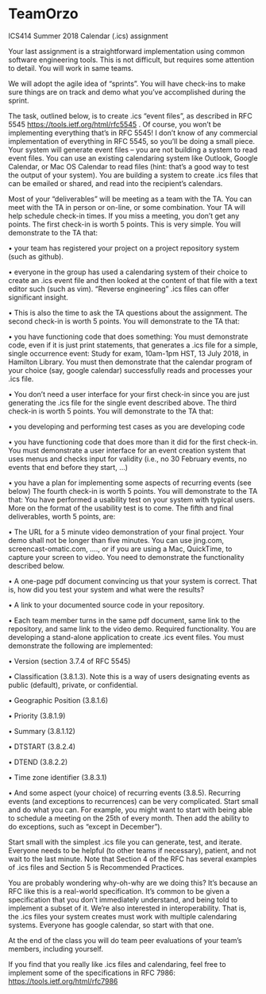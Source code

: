 # TeamOrzo

ICS414 Summer 2018 Calendar (.ics) assignment

Your last assignment is a straightforward implementation using common software
engineering tools. This is not difficult, but requires some attention to detail. You will
work in same teams.

We will adopt the agile idea of “sprints”. You will have check-ins to make sure things
are on track and demo what you’ve accomplished during the sprint.

The task, outlined below, is to create .ics “event files”, as described in RFC 5545
https://tools.ietf.org/html/rfc5545 . Of course, you won’t be implementing
everything that’s in RFC 5545! I don’t know of any commercial implementation of
everything in RFC 5545, so you’ll be doing a small piece. Your system will generate
event files – you are not building a system to read event files. You can use an existing
calendaring system like Outlook, Google Calendar, or Mac OS Calendar to read files
(hint: that’s a good way to test the output of your system). You are building a
system to create .ics files that can be emailed or shared, and read into the recipient’s
calendars.

Most of your “deliverables” will be meeting as a team with the TA. You can meet
with the TA in person or on-line, or some combination. Your TA will help schedule
check-in times. If you miss a meeting, you don’t get any points.
The first check-in is worth 5 points. This is very simple. You will demonstrate to
the TA that:

• your team has registered your project on a project repository system (such
as github).

• everyone in the group has used a calendaring system of their choice to create
an .ics event file and then looked at the content of that file with a text editor
such (such as vim). “Reverse engineering” .ics files can offer significant
insight.

• This is also the time to ask the TA questions about the assignment.
The second check-in is worth 5 points. You will demonstrate to the TA that:

• you have functioning code that does something: You must demonstrate code,
even if it is just print statements, that generates a .ics file for a simple, single
occurrence event: Study for exam, 10am-1pm HST, 13 July 2018, in Hamilton
Library. You must then demonstrate that the calendar program of your
choice (say, google calendar) successfully reads and processes your .ics file.

• You don’t need a user interface for your first check-in since you are just
generating the .ics file for the single event described above.
The third check-in is worth 5 points. You will demonstrate to the TA that:

• you developing and performing test cases as you are developing code

• you have functioning code that does more than it did for the first check-in.
You must demonstrate a user interface for an event creation system that
uses menus and checks input for validity (i.e., no 30 February events, no
events that end before they start, …)

• you have a plan for implementing some aspects of recurring events (see
below)
The fourth check-in is worth 5 points. You will demonstrate to the TA that:
You have performed a usability test on your system with typical users. More on the
format of the usability test is to come.
The fifth and final deliverables, worth 5 points, are:

• The URL for a 5 minute video demonstration of your final project. Your demo
shall not be longer than five minutes. You can use jing.com, screencast-omatic.com, …., or if you are using a Mac, QuickTime, to capture your screen to
video. You need to demonstrate the functionality described below.

• A one-page pdf document convincing us that your system is correct. That is,
how did you test your system and what were the results?

• A link to your documented source code in your repository.

• Each team member turns in the same pdf document, same link to the
repository, and same link to the video demo.
Required functionality. You are developing a stand-alone application to create .ics
event files. You must demonstrate the following are implemented:

• Version (section 3.7.4 of RFC 5545)

• Classification (3.8.1.3). Note this is a way of users designating events as
public (default), private, or confidential.

• Geographic Position (3.8.1.6)

• Priority (3.8.1.9)

• Summary (3.8.1.12)

• DTSTART (3.8.2.4)

• DTEND (3.8.2.2)

• Time zone identifier (3.8.3.1)

• And some aspect (your choice) of recurring events (3.8.5). Recurring events
(and exceptions to recurrences) can be very complicated. Start small and do
what you can. For example, you might want to start with being able to
schedule a meeting on the 25th of every month. Then add the ability to do
exceptions, such as “except in December”).

Start small with the simplest .ics file you can generate, test, and iterate.
Everyone needs to be helpful (to other teams if necessary), patient, and not wait to
the last minute. Note that Section 4 of the RFC has several examples of .ics files and
Section 5 is Recommended Practices.

You are probably wondering why-oh-why are we doing this? It’s because an RFC
like this is a real-world specification. It’s common to be given a specification that
you don’t immediately understand, and being told to implement a subset of it. We’re
also interested in interoperability. That is, the .ics files your system creates must
work with multiple calendaring systems. Everyone has google calendar, so start
with that one.

At the end of the class you will do team peer evaluations of your team’s members,
including yourself.

If you find that you really like .ics files and calendaring, feel free to implement some
of the specifications in RFC 7986: https://tools.ietf.org/html/rfc7986

